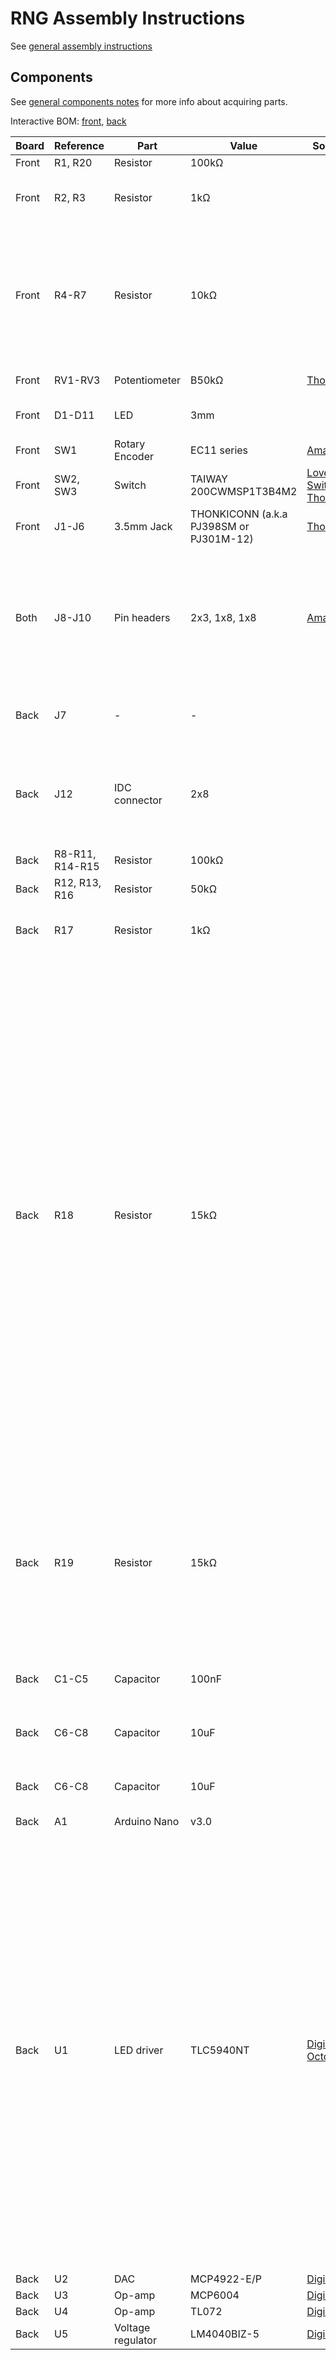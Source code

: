 # RNG Assembly Instructions

See [general assembly instructions](https://quinnfreedman.github.io/modular/docs/assembly)

## Components

See [general components notes](https://quinnfreedman.github.io/modular/docs/components) for more info about acquiring parts.

Interactive BOM: [front](https://quinnfreedman.github.io/fm-artifacts/RNG/rng_pcb_front_interactive_bom.html), [back](https://quinnfreedman.github.io/fm-artifacts/RNG/rng_pcb_back_interactive_bom.html)

| Board | Reference | Part             | Value                                   | Source  | Comment |
| ----- | --------- | ---------------- | --------------------------------------- | ------- | ------- |
| Front | R1, R20   | Resistor         | 100kΩ                                   |         |         |
| Front | R2, R3    | Resistor         | 1kΩ                                     |         | Determines output impedance. Any value is fine. |
| Front | R4-R7     | Resistor         | 10kΩ                                    |         | Determines LED brightness. You may want to use a different value if you have different LEDs. A lower value means less resistance and brighter LEDs |
| Front | RV1-RV3   | Potentiometer    | B50kΩ                                   | [Thonk](https://www.thonk.co.uk/shop/alpha-9mm-pots-dshaft/) | Linear. Any value is fine. |
| Front | D1-D11    | LED              | 3mm                                     |         | Any standard 3mm LED will work here. |
| Front | SW1       | Rotary Encoder   | EC11 series                             | [Amazon](https://www.amazon.com/dp/B07D3DF8TK) | |
| Front | SW2, SW3  | Switch           | TAIWAY 200CWMSP1T3B4M2                  | [Love My Switches](https://lovemyswitches.com/taiway-sub-mini-spdt-on-on-switch-pcb-mount-long-shaft/), [Thonk](https://www.thonk.co.uk/shop/sub-mini-toggle-switches/) | SPDT ON-ON |
| Front | J1-J6     | 3.5mm Jack       | THONKICONN (a.k.a PJ398SM or PJ301M-12) | [Thonk](https://www.thonk.co.uk/shop/thonkiconn/) | |
| Both  | J8-J10    | Pin headers      | 2x3, 1x8, 1x8                           | [Amazon](https://www.amazon.com/gp/product/B074HVBTZ4) | Solder the two boards directly together using the male headers or (recommended) make them detachable using a male/female pair. |
| Back  | J7        | -                | -                                       |         | Not used. Expansion points for future features |
| Back  | J12       | IDC connector    | 2x8                                     |         | Eurorack power header. Can use two rows of male pin headers or (recommended) a shrouded connector. |
| Back  | R8-R11, R14-R15 | Resistor   | 100kΩ                                   |         |         |
| Back  | R12, R13, R16   | Resistor   | 50kΩ                                    |         |         |
| Back  | R17       | Resistor         | 1kΩ                                     |         | Determines output impedance. Any value is fine. |
| Back  | R18       | Resistor         | 15kΩ                                    |         | Controls the LED brightness for the 7-LED display. Unlike the bottom LEDs, which are in series with R4-R7 (at 5v), this resistor is just used as a current reference (at 5v) by the TLC5940. To match the current across all the LEDs (and therefore the brightness), R18 is calculated by R18 = 5 / ((5 - V_LED) / R4), where V_LED is the voltage drop across one of the LEDs (at the current they will receive). This can be measured or will probably be in the LED datasheet. Then, round to the nearest available resistor value; it doesn't have to be exact. |
| Back  | R19       | Resistor         | 15kΩ                                    |         | Controls the available current at the -5v ref regulator. You could probably go a little higher to be more power efficient, but if the -5v voltage sags you can decrease the value. |
| Back  | C1-C5     | Capacitor        | 100nF                                   |         | **Optional.** Power supply noise filtering capacitors |
| Back  | C6-C8     | Capacitor        | 10uF                                    |         | **Optional.** Power supply noise filtering capacitors |
| Back  | C6-C8     | Capacitor        | 10uF                                    |         | **Optional.** Power supply noise filtering capacitors |
| Back  | A1        | Arduino Nano     | v3.0                                    |         | |
| Back  | U1        | LED driver       | TLC5940NT                               | [DigiKey](https://www.digikey.com/en/products/detail/texas-instruments/TLC5940NT/716896), [Octopart](https://octopart.com/tlc5941nt-texas+instruments-2340792) | This part is discontinued, but you still should be able to find it. Judging by the datasheets, the TLC5941NT (also obsolete) should be a drop-in replacement if that is easier to find, but I haven't tested it yet. The [surface-mount version of this part](https://www.mouser.com/ProductDetail/Texas-Instruments/TLC5940PWPR?qs=p6lVfQR1GSp%2FLwrJ9hXGwQ%3D%3D) is still in production, so I might switch this component over to surface mount if they get too hard to find, or you can yourself. Unfortunately a generic HTSSOP-to-DIP adapter board won't work because the pinout is not the same. |
| Back  | U2        | DAC              | MCP4922-E/P                             | [DigiKey](https://www.digikey.com/en/products/detail/microchip-technology/MCP4922-E-P/716251) | |
| Back  | U3        | Op-amp           | MCP6004                                 | [DigiKey](https://www.digikey.com/en/products/detail/microchip-technology/mcp6004-i-p/523060) | |
| Back  | U4        | Op-amp           | TL072                                   | [DigiKey](https://www.digikey.com/en/products/filter/instrumentation-op-amps-buffer-amps/687?s=N4IgjCBcoGwJxVAYygMwIYBsDOBTANCAPZQDaIALGGABxwDsIAuoQA4AuUIAyuwE4BLAHYBzEAF9CAWgTQQKSPwCuBYmXDNJIKQCZE8qMtUlI5AKwhCCJuK17TIdpgAM9PSxAx9AgCZcpYM4QbJyQIJaOAJ6suFzo2Ci2QA) | |
| Back  | U5        | Voltage regulator| LM4040BIZ-5                             | [DigiKey](https://www.digikey.com/en/products/detail/rochester-electronics-llc/LM4040BIZ-5-0/12603438) | 5v, TO92-3 package |

